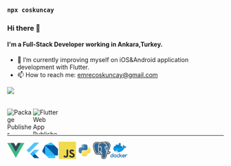 
### `npx coskuncay`

<!--
- 🔭 I’m currently working on ...
- 🌱 I’m currently learning ...
- 👯 I’m looking to collaborate on ...
- 🤔 I’m looking for help with ...
- 💬 Ask me about ...
- 📫 How to reach me: ...
- 😄 Pronouns: ...
- ⚡ Fun fact: ...

![](https://komarev.com/ghpvc/?username=coskuncay&color=blueviolet)[](url)
-->

### Hi there 👋
#### I'm a Full-Stack Developer working in Ankara,Turkey.

- 🔭 I’m currently improving myself on iOS&Android application development with Flutter.
- 📫 How to reach me: emrecoskuncay@gmail.com 

<a href="https://github.com/coskuncay">
  <img height="200" src="https://github-readme-stats.vercel.app/api?username=coskuncay&show_icons=true&theme=dark&include_all_commits=true&count_private=true"/>
</a>

<br><a href="https://pub.dev/publishers/justec.dev/packages"><img src="https://flutter-badge-generator.web.app/assets/assets/images/badges/package-publisher.svg" alt="Package Publisher" align="left" height="60" width="60" ></a><a href="https://justecdev.netlify.app"><img src="https://flutter-badge-generator.web.app/assets/assets/images/badges/web-app.svg" alt="Flutter Web App Publisher" align="left" height="60" width="60" ></a>

<br><br>  

---
<img align="left" alt="Vue" width="40px" src="https://raw.githubusercontent.com/github/explore/80688e429a7d4ef2fca1e82350fe8e3517d3494d/topics/vue/vue.png" />
<img align="left" alt="Flutter" width="40px" src="https://raw.githubusercontent.com/github/explore/e94815998e4e0713912fed477a1f346ec04c3da2/topics/flutter/flutter.png" />
<img align="left" alt="Dart" width="40px" src="https://raw.githubusercontent.com/github/explore/80688e429a7d4ef2fca1e82350fe8e3517d3494d/topics/dart/dart.png" />
<img align="left" alt="JavaScript" width="40px" src="https://raw.githubusercontent.com/github/explore/80688e429a7d4ef2fca1e82350fe8e3517d3494d/topics/javascript/javascript.png" />
<img align="left" alt="Python" width="40px" src="https://raw.githubusercontent.com/github/explore/80688e429a7d4ef2fca1e82350fe8e3517d3494d/topics/python/python.png" />
<img align="left" alt="Postgresql" width="40px" src="https://raw.githubusercontent.com/github/explore/80688e429a7d4ef2fca1e82350fe8e3517d3494d/topics/postgresql/postgresql.png" />
<img align="left" alt="Docker" width="40px" src="https://raw.githubusercontent.com/github/explore/80688e429a7d4ef2fca1e82350fe8e3517d3494d/topics/docker/docker.png" />
